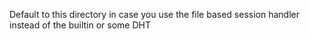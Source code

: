 Default to this directory in case you use the file based session handler instead of the builtin or some DHT
